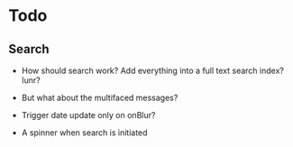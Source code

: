 # Todo

## Search

- How should search work? Add everything into a full text search index?
  lunr?

- But what about the multifaced messages?

- Trigger date update only on onBlur?

- A spinner when search is initiated
